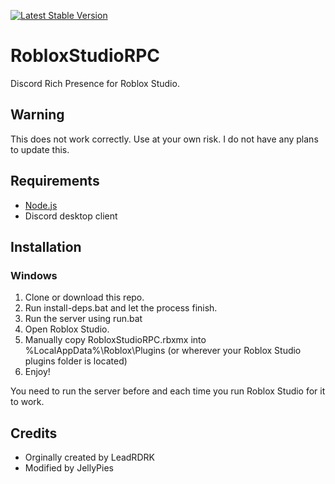 [![Latest Stable Version](https://poser.pugx.org/JellyPies/RobloxStudioRPC/v)](//packagist.org/packages/JellyPies/RobloxStudioRPC)

# RobloxStudioRPC
Discord Rich Presence for Roblox Studio.
## Warning
This does not work correctly. Use at your own risk. I do not have any plans to update this.
## Requirements
* [Node.js](https://nodejs.org/)
* Discord desktop client
## Installation
### Windows
1. Clone or download this repo.
2. Run install-deps.bat and let the process finish.
4. Run the server using run.bat
5. Open Roblox Studio.
6. Manually copy RobloxStudioRPC.rbxmx into %LocalAppData%\Roblox\Plugins (or wherever your Roblox Studio plugins folder is located)
6. Enjoy!

You need to run the server before and each time you run Roblox Studio for it to work.

## Credits
* Orginally created by LeadRDRK
* Modified by JellyPies
